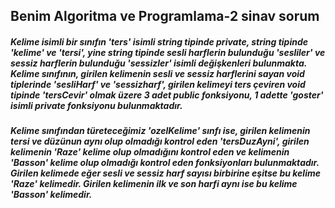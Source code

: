 ## Benim Algoritma ve Programlama-2 sinav sorum

##### Kelime isimli bir sınıfın 'ters' isimli string tipinde private, string tipinde 'kelime' ve 'tersi', yine string tipinde sesli harflerin bulunduğu 'sesliler' ve sessiz harflerin bulunduğu 'sessizler' isimli değişkenleri bulunmakta. Kelime sınıfının, girilen kelimenin sesli ve sessiz harflerini sayan void tiplerinde 'sesliHarf' ve 'sessizharf', girilen kelimeyi ters çeviren void tipinde 'tersCevir' olmak üzere 3 adet public fonksiyonu, 1 adette 'goster' isimli private fonksiyonu bulunmaktadır. 
##### Kelime sınıfından türeteceğimiz 'ozelKelime' sınfı ise, girilen kelimenin tersi ve düzünun aynı olup olmadığı kontrol eden 'tersDuzAyni', girilen kelimenin 'Raze' kelime olup olmadığını kontrol eden ve kelimenin 'Basson' kelime olup olmadığı kontrol eden fonksiyonları bulunmaktadır. Girilen kelimede eğer sesli ve sessiz harf sayısı birbirine eşitse bu kelime 'Raze' kelimedir. Girilen kelimenin ilk ve son harfi aynı ise bu kelime 'Basson' kelimedir.
 
